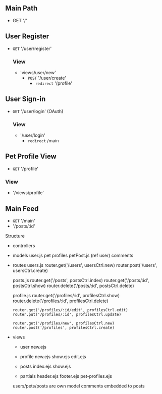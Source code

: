 
## Main Path
  - GET '/'

  ## User Register
  - `GET` '/user/register'
    ### View
    - 'views/user/new'
      - `POST` '/user/create'
        - `redirect` '/profile'

  ## User Sign-in
  - `GET` '/user/login' (OAuth)
    ### View
    - '/user/login'
      - `redirect` /main

## Pet Profile View
  - `GET` '/profile'
  ### View
  - '/views/profile'

## Main Feed
  - `GET` '/main'
  - '/posts/:id'


Structure
* controllers
  
* models
  user.js
    pet profiles
  petPost.js (ref user)
    comments

* routes
    users.js
      router.get('/users', usersCtrl.new)
      router.post('/users', usersCtrl.create)

    posts.js
      router.get('/posts', postsCtrl.index)
      router.get('/posts/:id', postsCtrl.show)
      router.delete('/posts/:id', postsCtrl.delete)

    profile.js
      router.get('/profiles/:id', profilesCtrl.show)
      router.delete('/profiles/:id', profilesCtrl.delete)

      router.get('/profiles/:id/edit', profilesCtrl.edit)
      router.put('/profiles/:id', profilesCtrl.update)

      router.get('/profiles/new', profilesCtrl.new)
      router.post('/profiles', profilesCtrl.create)

* views
  * user
      new.ejs
  * profile
      new.ejs 
      show.ejs
      edit.ejs
  * posts 
      index.ejs
      show.ejs

  * partials
      header.ejs
      footer.ejs
      pet-profiles.ejs

  
  users/pets/posts are own model
  comments embedded to posts